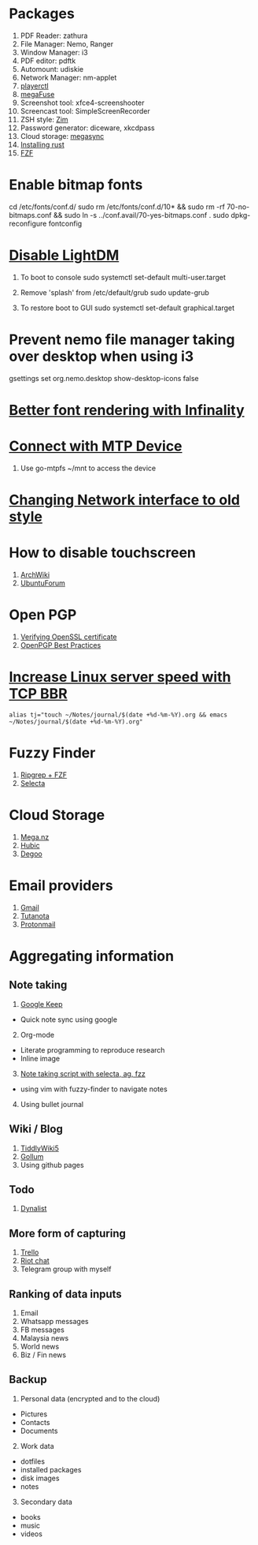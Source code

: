 # Packages
1. PDF Reader: zathura
2. File Manager: Nemo, Ranger
3. Window Manager: i3
4. PDF editor: pdftk
5. Automount: udiskie
6. Network Manager: nm-applet
7. [playerctl](https://github.com/acrisci/playerctl/releases/download/v0.5.0/playerctl-0.5.0_amd64.deb)
8. [megaFuse](https://github.com/matteoserva/MegaFuse)
9. Screenshot tool: xfce4-screenshooter
10. Screencast tool: SimpleScreenRecorder
11. ZSH style: [Zim](https://github.com/Eriner/zim)
12. Password generator: diceware, xkcdpass
13. Cloud storage: [megasync](https://mega.nz/sync)
14. [Installing rust](https://www.rust-lang.org/en-US/install.html)
15. [FZF](https://github.com/junegunn/fzf#using-git)


# Enable bitmap fonts

cd /etc/fonts/conf.d/
sudo rm /etc/fonts/conf.d/10* && sudo rm -rf 70-no-bitmaps.conf && sudo ln -s ../conf.avail/70-yes-bitmaps.conf .
sudo dpkg-reconfigure fontconfig

# [Disable LightDM](https://askubuntu.com/questions/800239/how-to-disable-lightdmdisplay-manager-on-ubuntu-16-0-4-lts)

1. To boot to console
sudo systemctl set-default multi-user.target

2. Remove 'splash' from /etc/default/grub
sudo update-grub

3. To restore boot to GUI
sudo systemctl set-default graphical.target

# Prevent nemo file manager taking over desktop when using i3
gsettings set org.nemo.desktop show-desktop-icons false

# [Better font rendering with Infinality](http://www.webupd8.org/2013/06/better-font-rendering-in-linux-with.html)

# [Connect with MTP Device](http://www.debugpoint.com/2016/03/how-to-access-android-devices-internal-storage-and-sd-card-in-ubuntu-linux-mint-using-media-transfer-protocol-mtp/)
1. Use go-mtpfs ~/mnt to access the device

# [Changing Network interface to old style](http://www.itzgeek.com/how-tos/mini-howtos/change-default-network-name-ens33-to-old-eth0-on-ubuntu-16-04.html)

# How to disable touchscreen
1. [ArchWiki](https://unix.stackexchange.com/questions/127443/how-do-i-disable-the-touch-screen-on-my-laptop)
2. [UbuntuForum](https://ubuntuforums.org/showthread.php?t=2209083&highlight=disable+touchscreen)

# Open PGP

1. [Verifying OpenSSL certificate](https://blog.horan.hk/keyserver-howto.html)
2. [OpenPGP Best Practices](https://riseup.net/en/security/message-security/openpgp/best-practices)

# [Increase Linux server speed with TCP BBR](https://www.cyberciti.biz/cloud-computing/increase-your-linux-server-internet-speed-with-tcp-bbr-congestion-control/)

```shell
alias tj="touch ~/Notes/journal/$(date +%d-%m-%Y).org && emacs ~/Notes/journal/$(date +%d-%m-%Y).org"
```
# Fuzzy Finder
1. [Ripgrep + FZF](http://owen.cymru/fzf-ripgrep-navigate-with-bash-faster-than-ever-before/)
2. [Selecta](https://github.com/garybernhardt/selecta)

# Cloud Storage
1. [Mega.nz](https://mega.nz)
2. [Hubic](https://hubic.com/en)
3. [Degoo](https://degoo.com)

# Email providers
1. [Gmail](https://mail.google.com)
2. [Tutanota](https://tutanota.com)
3. [Protonmail](https://protonmail.com/)

# Aggregating information

## Note taking

1. [Google Keep](https://keep.google.com)
 - Quick note sync using google
2. Org-mode
 - Literate programming to reproduce research
 - Inline image
3. [Note taking script with selecta, ag, fzz](https://gist.github.com/mrnugget/ba36d70ee1afafa45222)
 - using vim with fuzzy-finder to navigate notes
4. Using bullet journal

## Wiki / Blog

1. [TiddlyWiki5](https://github.com/Jermolene/TiddlyWiki5)
2. [Gollum](https://github.com/gollum/gollum)
3. Using github pages

## Todo

1. [Dynalist](https://dynalist.io)

## More form of capturing

1. [Trello](https://trello.com)
2. [Riot chat](https://riot.im)
3. Telegram group with myself

## Ranking of data inputs

1. Email
2. Whatsapp messages
3. FB messages
4. Malaysia news
5. World news
6. Biz / Fin news

## Backup

1. Personal data (encrypted and to the cloud)
 - Pictures
 - Contacts
 - Documents
2. Work data
 - dotfiles
 - installed packages
 - disk images
 - notes
3. Secondary data
 - books
 - music
 - videos
